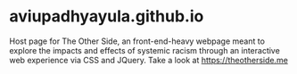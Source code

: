 # aviupadhyayula.github.io

Host page for The Other Side, an front-end-heavy webpage meant to explore the impacts and effects of systemic racism through an interactive web experience via CSS and JQuery. Take a look at https://theotherside.me
